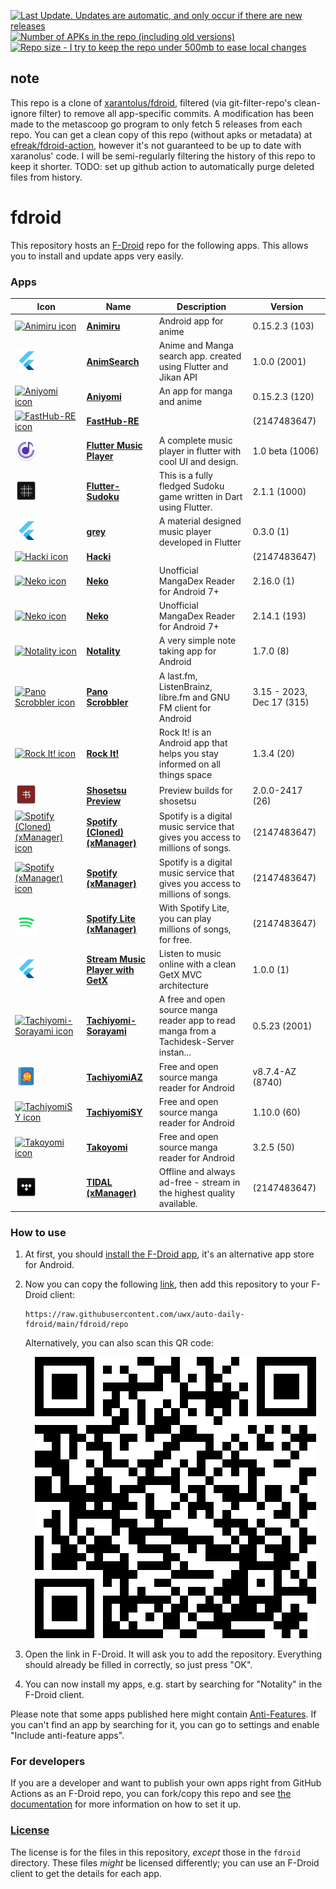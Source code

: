 [![Last Update. Updates are automatic, and only occur if there are new releases](https://img.shields.io/github/last-commit/uwx/auto-daily-fdroid?label=last%20update&style=for-the-badge)](https://github.com/uwx/auto-daily-fdroid/commits/main) [![Number of APKs in the repo (including old versions)](https://img.shields.io/github/directory-file-count/uwx/auto-daily-fdroid/fdroid/repo?extension=apk&label=APKs&style=for-the-badge&type=file)](https://github.com/uwx/auto-daily-fdroid/tree/main/fdroid/repo) [![Repo size - I try to keep the repo under 500mb to ease local changes](https://img.shields.io/github/repo-size/uwx/auto-daily-fdroid?style=for-the-badge)](https://docs.github.com/en/repositories/working-with-files/managing-large-files/about-large-files-on-github#repository-size-limits)

## note
This repo is a clone of [xarantolus/fdroid](https://github.com/xarantolus/fdroid), filtered (via git-filter-repo's clean-ignore filter) to remove all app-specific commits. A modification has been made to the metascoop go program to only fetch 5 releases from each repo. You can get a clean copy of this repo (without apks or metadata) at [efreak/fdroid-action](https://github.com/efreak/fdroid-action), however it's not guaranteed to be up to date with xaranolus' code. I will be semi-regularly filtering the history of this repo to keep it shorter. TODO: set up github action to automatically purge deleted files from history.

# fdroid
This repository hosts an [F-Droid](https://f-droid.org/) repo for the following apps. This allows you to install and update apps very easily.

### Apps

<!-- This table is auto-generated. Do not edit -->
| Icon | Name | Description | Version |
| --- | --- | --- | --- |
| <a href="https://github.com/Quickdesh/Animiru"><img src="https://raw.githubusercontent.com/uwx/auto-daily-fdroid/fdroid-repo/repo/icons/" alt="Animiru icon" width="36px" height="36px"></a> | [**Animiru**](https://github.com/Quickdesh/Animiru) | Android app for anime | 0.15.2.3 (103) |
| <a href="https://github.com/ArizArmeidi/AnimSearch"><img src="https://raw.githubusercontent.com/uwx/auto-daily-fdroid/fdroid-repo/repo/icons/com.example.anim_search.2001.png" alt="AnimSearch icon" width="36px" height="36px"></a> | [**AnimSearch**](https://github.com/ArizArmeidi/AnimSearch) | Anime and Manga search app. created using Flutter and Jikan API | 1.0.0 (2001) |
| <a href="https://github.com/jmir1/aniyomi"><img src="https://raw.githubusercontent.com/uwx/auto-daily-fdroid/fdroid-repo/repo/icons/" alt="Aniyomi icon" width="36px" height="36px"></a> | [**Aniyomi**](https://github.com/jmir1/aniyomi) | An app for manga and anime | 0.15.2.3 (120) |
| <a href=""><img src="https://raw.githubusercontent.com/uwx/auto-daily-fdroid/fdroid-repo/repo/icons/" alt="FastHub-RE icon" width="36px" height="36px"></a> | [**FastHub-RE**]() |  |  (2147483647) |
| <a href="https://github.com/amangautam1/flutter-musicplayer"><img src="https://raw.githubusercontent.com/uwx/auto-daily-fdroid/fdroid-repo/repo/icons/com.onedreamers.musicplayer.1006.png" alt="Flutter Music Player icon" width="36px" height="36px"></a> | [**Flutter Music Player**](https://github.com/amangautam1/flutter-musicplayer) | A complete music player in flutter with cool UI and design. | 1.0 beta (1006) |
| <a href="https://github.com/VarunS2002/Flutter-Sudoku"><img src="https://raw.githubusercontent.com/uwx/auto-daily-fdroid/fdroid-repo/repo/icons/com.varuns2002.sudoku.2040.png" alt="Flutter-Sudoku icon" width="36px" height="36px"></a> | [**Flutter-Sudoku**](https://github.com/VarunS2002/Flutter-Sudoku) | This is a fully fledged Sudoku game written in Dart using Flutter. | 2.1.1 (1000) |
| <a href="https://github.com/avirias/Grey"><img src="https://raw.githubusercontent.com/uwx/auto-daily-fdroid/fdroid-repo/repo/icons/com.yourcompany.musicplayer.5.png" alt="grey icon" width="36px" height="36px"></a> | [**grey**](https://github.com/avirias/Grey) | A material designed music player developed in Flutter | 0.3.0 (1) |
| <a href=""><img src="https://raw.githubusercontent.com/uwx/auto-daily-fdroid/fdroid-repo/repo/icons/" alt="Hacki icon" width="36px" height="36px"></a> | [**Hacki**]() |  |  (2147483647) |
| <a href="https://github.com/CarlosEsco/Neko"><img src="https://raw.githubusercontent.com/uwx/auto-daily-fdroid/fdroid-repo/repo/icons/" alt="Neko icon" width="36px" height="36px"></a> | [**Neko**](https://github.com/CarlosEsco/Neko) | Unofficial MangaDex Reader for Android 7+ | 2.16.0 (1) |
| <a href="https://github.com/CarlosEsco/Neko"><img src="https://raw.githubusercontent.com/uwx/auto-daily-fdroid/fdroid-repo/repo/icons/" alt="Neko icon" width="36px" height="36px"></a> | [**Neko**](https://github.com/CarlosEsco/Neko) | Unofficial MangaDex Reader for Android 7+ | 2.14.1 (193) |
| <a href="https://github.com/xarantolus/notality"><img src="https://raw.githubusercontent.com/uwx/auto-daily-fdroid/fdroid-repo/repo/icons/io.github.xarantolus.notality.10.png" alt="Notality icon" width="36px" height="36px"></a> | [**Notality**](https://github.com/xarantolus/notality) | A very simple note taking app for Android | 1.7.0 (8) |
| <a href="https://github.com/kawaiiDango/pScrobbler"><img src="https://raw.githubusercontent.com/uwx/auto-daily-fdroid/fdroid-repo/repo/icons/" alt="Pano Scrobbler icon" width="36px" height="36px"></a> | [**Pano Scrobbler**](https://github.com/kawaiiDango/pScrobbler) | A last.fm, ListenBrainz, libre.fm and GNU FM client for Android | 3.15 - 2023, Dec 17 (315) |
| <a href="https://github.com/xarantolus/rockit"><img src="https://raw.githubusercontent.com/uwx/auto-daily-fdroid/fdroid-repo/repo/icons/" alt="Rock It! icon" width="36px" height="36px"></a> | [**Rock It!**](https://github.com/xarantolus/rockit) | Rock It! is an Android app that helps you stay informed on all things space | 1.3.4 (20) |
| <a href="https://github.com/shosetsuorg/shosetsu-preview"><img src="https://raw.githubusercontent.com/uwx/auto-daily-fdroid/fdroid-repo/repo/icons/com.github.doomsdayrs.apps.shosetsu.debug.26.png" alt="Shosetsu Preview icon" width="36px" height="36px"></a> | [**Shosetsu Preview**](https://github.com/shosetsuorg/shosetsu-preview) | Preview builds for shosetsu | 2.0.0-2417 (26) |
| <a href="https://github.com/Team-xManager/xManager"><img src="https://raw.githubusercontent.com/uwx/auto-daily-fdroid/fdroid-repo/repo/icons/" alt="Spotify (Cloned) (xManager) icon" width="36px" height="36px"></a> | [**Spotify (Cloned) (xManager)**](https://github.com/Team-xManager/xManager) | Spotify is a digital music service that gives you access to millions of songs. |  (2147483647) |
| <a href="https://github.com/Team-xManager/xManager"><img src="https://raw.githubusercontent.com/uwx/auto-daily-fdroid/fdroid-repo/repo/icons/" alt="Spotify (xManager) icon" width="36px" height="36px"></a> | [**Spotify (xManager)**](https://github.com/Team-xManager/xManager) | Spotify is a digital music service that gives you access to millions of songs. |  (2147483647) |
| <a href="https://github.com/Team-xManager/xManager"><img src="https://raw.githubusercontent.com/uwx/auto-daily-fdroid/fdroid-repo/repo/icons/com.spotify.lite.99025.png" alt="Spotify Lite (xManager) icon" width="36px" height="36px"></a> | [**Spotify Lite (xManager)**](https://github.com/Team-xManager/xManager) | With Spotify Lite, you can play millions of songs, for free. |  (2147483647) |
| <a href="https://github.com/vellt/GetX-Stream-Music-Player-Flutter"><img src="https://raw.githubusercontent.com/uwx/auto-daily-fdroid/fdroid-repo/repo/icons/com.example.music_player_fluttter.1.png" alt="Stream Music Player with GetX icon" width="36px" height="36px"></a> | [**Stream Music Player with GetX**](https://github.com/vellt/GetX-Stream-Music-Player-Flutter) | Listen to music online with a clean GetX MVC architecture | 1.0.0 (1) |
| <a href="https://github.com/Suwayomi/Tachidesk-Sorayomi"><img src="https://raw.githubusercontent.com/uwx/auto-daily-fdroid/fdroid-repo/repo/icons/" alt="Tachiyomi-Sorayami icon" width="36px" height="36px"></a> | [**Tachiyomi-Sorayami**](https://github.com/Suwayomi/Tachidesk-Sorayomi) | A free and open source manga reader app to read manga from a Tachidesk-Server instan... | 0.5.23 (2001) |
| <a href="https://github.com/az4521/TachiyomiAZ"><img src="https://raw.githubusercontent.com/uwx/auto-daily-fdroid/fdroid-repo/repo/icons/eu.kanade.tachiyomi.az.8800.png" alt="TachiyomiAZ icon" width="36px" height="36px"></a> | [**TachiyomiAZ**](https://github.com/az4521/TachiyomiAZ) | Free and open source manga reader for Android | v8.7.4-AZ (8740) |
| <a href="https://github.com/jobobby04/TachiyomiSY"><img src="https://raw.githubusercontent.com/uwx/auto-daily-fdroid/fdroid-repo/repo/icons/" alt="TachiyomiSY icon" width="36px" height="36px"></a> | [**TachiyomiSY**](https://github.com/jobobby04/TachiyomiSY) | Free and open source manga reader for Android | 1.10.0 (60) |
| <a href="https://github.com/CrepeTF/Takoyomi"><img src="https://raw.githubusercontent.com/uwx/auto-daily-fdroid/fdroid-repo/repo/icons/" alt="Takoyomi icon" width="36px" height="36px"></a> | [**Takoyomi**](https://github.com/CrepeTF/Takoyomi) | Free and open source manga reader for Android | 3.2.5 (50) |
| <a href="https://github.com/Team-xManager/xManager"><img src="https://raw.githubusercontent.com/uwx/auto-daily-fdroid/fdroid-repo/repo/icons/com.aspiro.tidal.1141.png" alt="TIDAL (xManager) icon" width="36px" height="36px"></a> | [**TIDAL (xManager)**](https://github.com/Team-xManager/xManager) | Offline and always ad-free - stream in the highest quality available. |  (2147483647) |
<!-- end apps table -->

### How to use
1. At first, you should [install the F-Droid app](https://f-droid.org/), it's an alternative app store for Android.
2. Now you can copy the following [link](https://raw.githubusercontent.com/uwx/auto-daily-fdroid/main/fdroid/repo), then add this repository to your F-Droid client:

    ```
    https://raw.githubusercontent.com/uwx/auto-daily-fdroid/main/fdroid/repo
    ```

    Alternatively, you can also scan this QR code:

    <p align="center">
      <img src=".github/qrcode.png?raw=true" alt="F-Droid repo QR code"/>
    </p>

3. Open the link in F-Droid. It will ask you to add the repository. Everything should already be filled in correctly, so just press "OK".
4. You can now install my apps, e.g. start by searching for "Notality" in the F-Droid client.

Please note that some apps published here might contain [Anti-Features](https://f-droid.org/en/docs/Anti-Features/). If you can't find an app by searching for it, you can go to settings and enable "Include anti-feature apps".

### For developers
If you are a developer and want to publish your own apps right from GitHub Actions as an F-Droid repo, you can fork/copy this repo and see  [the documentation](setup.md) for more information on how to set it up.

### [License](LICENSE)
The license is for the files in this repository, *except* those in the `fdroid` directory. These files *might* be licensed differently; you can use an F-Droid client to get the details for each app.
